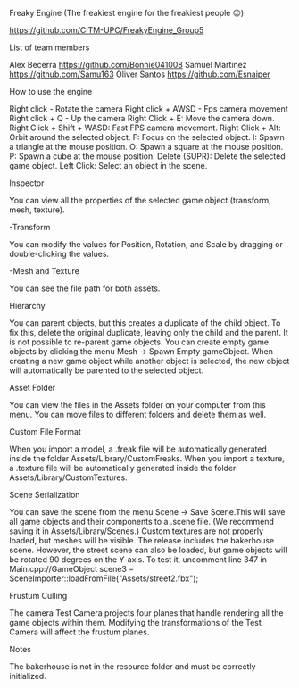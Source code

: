 
Freaky Engine (The freakiest engine for the freakiest people 😉)

https://github.com/CITM-UPC/FreakyEngine_Group5


List of team members

Alex Becerra https://github.com/Bonnie041008
Samuel Martinez https://github.com/Samu163
Oliver Santos https://github.com/Esnaiper

How to use the engine

Right click - Rotate the camera 
Right click + AWSD - Fps camera movement
Right click + Q - Up the camera
Right Click + E: Move the camera down.
Right Click + Shift + WASD: Fast FPS camera movement.
Right Click + Alt: Orbit around the selected object.
F: Focus on the selected object.
I: Spawn a triangle at the mouse position.
O: Spawn a square at the mouse position.
P: Spawn a cube at the mouse position.
Delete (SUPR): Delete the selected game object.
Left Click: Select an object in the scene.


Inspector

You can view all the properties of the selected game object (transform, mesh, texture).

-Transform

You can modify the values for Position, Rotation, and Scale by dragging or double-clicking the values.

-Mesh and Texture

You can see the file path for both assets.

Hierarchy

You can parent objects, but this creates a duplicate of the child object. To fix this, delete the original duplicate, leaving only the child and the parent.
It is not possible to re-parent game objects.
You can create empty game objects by clicking the menu Mesh -> Spawn Empty gameObject.
When creating a new game object while another object is selected, the new object will automatically be parented to the selected object.

Asset Folder

You can view the files in the Assets folder on your computer from this menu.
You can move files to different folders and delete them as well.

Custom File Format

When you import a model, a .freak file will be automatically generated inside the folder Assets/Library/CustomFreaks.
When you import a texture, a .texture file will be automatically generated inside the folder Assets/Library/CustomTextures.

Scene Serialization

You can save the scene from the menu Scene -> Save Scene.This will save all game objects and their components to a .scene file. (We recommend saving it in Assets/Library/Scenes.)
Custom textures are not properly loaded, but meshes will be visible.
The release includes the bakerhouse scene. However, the street scene can also be loaded, but game objects will be rotated 90 degrees on the Y-axis.
To test it, uncomment line 347 in Main.cpp://GameObject scene3 = SceneImporter::loadFromFile("Assets/street2.fbx");

Frustum Culling

The camera Test Camera projects four planes that handle rendering all the game objects within them.
Modifying the transformations of the Test Camera will affect the frustum planes.

Notes

The bakerhouse is not in the resource folder and must be correctly initialized.
